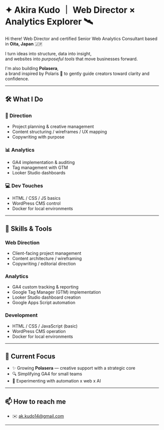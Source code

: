 # ✦ Akira Kudo ｜ Web Director × Analytics Explorer 🛰️

Hi there!
Web Director and certified Senior Web Analytics Consultant based in **Oita, Japan** 🇯🇵

I turn ideas into structure, data into insight,  
and websites into *purposeful tools* that move businesses forward.

I'm also building **Polasera**,  
a brand inspired by Polaris 🌟 to gently guide creators toward clarity and confidence.

---

## 🛠️ What I Do

### 🧭 Direction
- Project planning & creative management  
- Content structuring / wireframes / UX mapping  
- Copywriting with purpose

### 📊 Analytics
- GA4 implementation & auditing  
- Tag management with GTM  
- Looker Studio dashboards  

### 💻 Dev Touches
- HTML / CSS / JS basics  
- WordPress CMS control  
- Docker for local environments

---

## 🔧 Skills & Tools

### Web Direction
- Client-facing project management
- Content architecture / wireframing
- Copywriting / editorial direction

### Analytics
- GA4 custom tracking & reporting  
- Google Tag Manager (GTM) implementation  
- Looker Studio dashboard creation  
- Google Apps Script automation

### Development
- HTML / CSS / JavaScript (basic)  
- WordPress CMS operation  
- Docker for local environments

---

## 🎯 Current Focus

- ✨ Growing **Polasera** — creative support with a strategic core  
- 🔍 Simplifying GA4 for small teams  
- 🤖 Experimenting with automation x web x AI

---

## 📫 How to reach me

- ✉️ [ak.kudo14@gmail.com](mailto:ak.kudo14@gmail.com)

---
